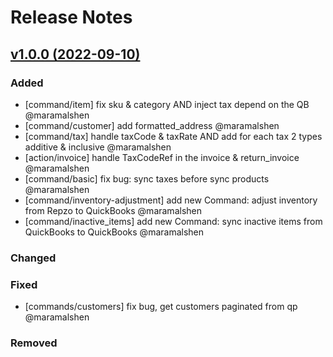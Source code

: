 # Release Notes

## [v1.0.0 (2022-09-10)](https://github.com/Repzo/repzo-quickbooks.git)

### Added

- [command/item] fix sku & category AND inject tax depend on the QB @maramalshen
- [command/customer] add formatted_address @maramalshen
- [command/tax] handle taxCode & taxRate AND add for each tax 2 types additive & inclusive @maramalshen
- [action/invoice] handle TaxCodeRef in the invoice & return_invoice @maramalshen
- [command/basic] fix bug: sync taxes before sync products @maramalshen
- [command/inventory-adjustment] add new Command: adjust inventory from Repzo to QuickBooks @maramalshen
- [command/inactive_items] add new Command: sync inactive items from QuickBooks to QuickBooks @maramalshen

### Changed

### Fixed

- [commands/customers] fix bug, get customers paginated from qp @maramalshen

### Removed
